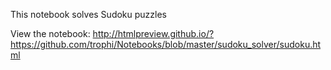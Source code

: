 This notebook solves Sudoku puzzles

View the notebook: http://htmlpreview.github.io/?https://github.com/trophi/Notebooks/blob/master/sudoku_solver/sudoku.html

